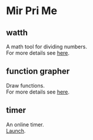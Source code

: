# Mir Pri Me

## watth
A math tool for dividing numbers. <br>
For more details see [here](https://github.com/Mirpri/watth).

## function grapher
Draw functions. <br>
For more details see [here](https://github.com/Mirpri/function-grapher).

## timer
An online timer. <br>
[Launch](https://github.com/Mirpri/function-grapher).
